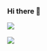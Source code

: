 ### Hi there 👋

<!--
**wldnjs7064/wldnjs7064** is a ✨ _special_ ✨ repository because its `README.md` (this file) appears on your GitHub profile.

Here are some ideas to get you started:

- 🔭 I’m currently working on ...
- 🌱 I’m currently learning ...
- 👯 I’m looking to collaborate on ...
- 🤔 I’m looking for help with ...
- 💬 Ask me about ...
- 📫 How to reach me: ...
- 😄 Pronouns: ...
- ⚡ Fun fact: ...
-->

<img src="https://github-readme-stats.vercel.app/api/top-langs/?username=wldnjs7064&layout=compact"><br><br>
<img src="https://github-readme-stats.vercel.app/api?username=wldnjs7064&show_icons=true">
